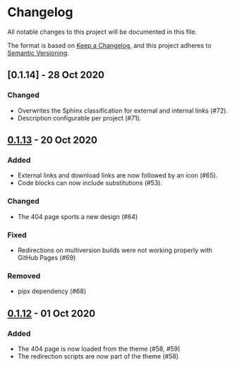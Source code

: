 # Changelog

All notable changes to this project will be documented in this file.

The format is based on [Keep a Changelog](https://keepachangelog.com/en/1.0.0/),
and this project adheres to [Semantic Versioning](https://semver.org/spec/v2.0.0.html).

## [0.1.14] - 28 Oct 2020

### Changed

- Overwrites the Sphinx classification for external and internal links (#72).
- Description configurable per project (#71).

## [0.1.13] - 20 Oct 2020

### Added
- External links and download links are now followed by an icon (#65).
- Code blocks can now include substitutions (#53).

### Changed

- The 404 page sports a new design (#64)

### Fixed

- Redirections on multiversion builds were not working properly with GitHub Pages (#69)

### Removed

- pipx dependency (#68)

## [0.1.12] - 01 Oct 2020

### Added

- The 404 page is now loaded from the theme (#58, #59)
- The redirection scripts are now part of the theme (#58)

[0.1.13]: https://github.com/scylladb/sphinx-scylladb-theme/compare/tag/0.1.12...0.1.13
[0.1.12]: https://github.com/scylladb/sphinx-scylladb-theme/releases/tag/0.1.12
